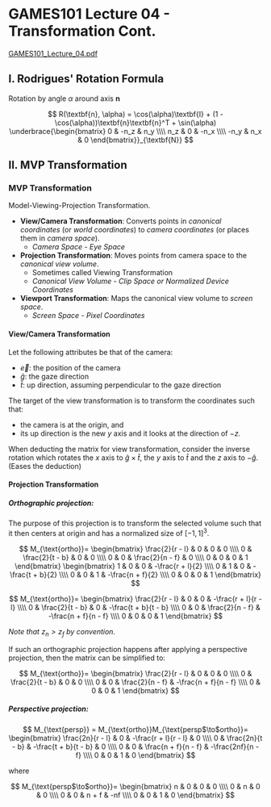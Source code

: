 # GAMES101 Lecture 04 - Transformation Cont.

[GAMES101_Lecture_04.pdf](https://sites.cs.ucsb.edu/~lingqi/teaching/resources/GAMES101_Lecture_04.pdf)

## I. Rodrigues' Rotation Formula

Rotation by angle $\alpha$ around axis $\textbf{n}$

$$
R(\textbf{n}, \alpha) = \cos(\alpha)\textbf{I} + (1 - \cos(\alpha))\textbf{n}\textbf{n}^T + \sin(\alpha)
\underbrace{\begin{bmatrix}
0 & -n_z & n_y \\\\
n_z & 0 & -n_x \\\\
-n_y & n_x & 0 
\end{bmatrix}}_{\textbf{N}}
$$


## II. MVP Transformation

### MVP Transformation

Model-Viewing-Projection Transformation.

- **View/Camera Transformation**: Converts points in *canonical coordinates* (or *world coordinates*) to *camera coordinates* (or places them in *camera space*).
  - *Camera Space - Eye Space*
- **Projection Transformation**: Moves points from camera space to the *canonical view volume*.
  - Sometimes called Viewing Transformation
  - *Canonical View Volume - Clip Space or Normalized Device Coordinates*
- **Viewport Transformation**: Maps the canonical view volume to *screen space*.
  - *Screen Space - Pixel Coordinates*



#### View/Camera Transformation

Let the following attributes be that of the camera:

- $\vec{e}$: the position of the camera
- $\hat{g}$: the gaze direction
- $\hat{t}$: up direction, assuming perpendicular to the gaze direction

The target of the view transformation is to transform the coordinates such that:

- the camera is at the origin, and
- its up direction is the new $y$ axis and it looks at the direction of $-z$.

When deducting the matrix for view transformation, consider the inverse rotation which rotates the $x$ axis to $\hat{g} \times \hat{t}$, the $y$ axis to $\hat{t}$ and the $z$ axis to $-\hat{g}$. (Eases the deduction)



#### Projection Transformation

##### Orthographic projection:

The purpose of this projection is to transform the selected volume such that it then centers at origin and has a normalized size of $[-1, 1]^3$.

$$
M_{\text{ortho}}=
\begin{bmatrix}
\frac{2}{r - l} & 0 & 0 & 0 \\\\
0 & \frac{2}{t - b} & 0 & 0 \\\\
0 & 0 & \frac{2}{n - f} & 0 \\\\
0 & 0 & 0 & 1 
\end{bmatrix}
\begin{bmatrix}
1 & 0 & 0 & -\frac{r + l}{2} \\\\
0 & 1 & 0 & -\frac{t + b}{2} \\\\
0 & 0 & 1 & -\frac{n + f}{2} \\\\
0 & 0 & 0 & 1 
\end{bmatrix}
$$

$$
M_{\text{ortho}}=
\begin{bmatrix}
\frac{2}{r - l} & 0 & 0 & -\frac{r + l}{r - l} \\\\
0 & \frac{2}{t - b} & 0 & -\frac{t + b}{t - b} \\\\
0 & 0 & \frac{2}{n - f} & -\frac{n + f}{n - f} \\\\
0 & 0 & 0 & 1 
\end{bmatrix}
$$

*Note that $z_n > z_f$ by convention.*

If such an orthographic projection happens after applying a perspective projection, then the matrix can be simplified to:

$$
M_{\text{ortho}}=
\begin{bmatrix}
\frac{2}{r - l} & 0 & 0 & 0 \\\\
0 & \frac{2}{t - b} & 0 & 0 \\\\
0 & 0 & \frac{2}{n - f} & -\frac{n + f}{n - f} \\\\
0 & 0 & 0 & 1 
\end{bmatrix}
$$



##### Perspective projection:

$$
M_{\text{persp}} = M_{\text{ortho}}M_{\text{persp$\to$ortho}}=
\begin{bmatrix}
\frac{2n}{r - l} & 0 & -\frac{r + l}{r - l} & 0 \\\\
0 & \frac{2n}{t - b} & -\frac{t + b}{t - b} & 0 \\\\
0 & 0 & \frac{n + f}{n - f} & -\frac{2nf}{n - f} \\\\
0 & 0 & 1 & 0 
\end{bmatrix}
$$

where

$$
M_{\text{persp$\to$ortho}}=
\begin{bmatrix}
n & 0 & 0 & 0 \\\\
0 & n & 0 & 0 \\\\
0 & 0 & n + f & -nf \\\\
0 & 0 & 1 & 0 
\end{bmatrix}
$$
